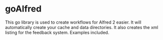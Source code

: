 goAlfred
========

This go library is used to create workflows for Alfred 2 easier. It will automatically create your cache and data directories. It also creates the xml listing for the feedback system. Examples included.
